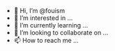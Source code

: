 - 👋 Hi, I’m @fouism
- 👀 I’m interested in ...
- 🌱 I’m currently learning ...
- 💞️ I’m looking to collaborate on ...
- 📫 How to reach me ...

<!---
fouism/fouism is a ✨ special ✨ repository because its `README.md` (this file) appears on your GitHub profile.
You can click the Preview link to take a look at your changes.
--->
